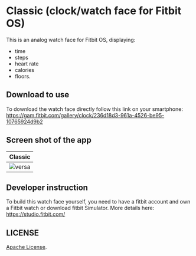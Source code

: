 # Classic (clock/watch face for Fitbit OS)

This is an analog watch face for Fitbit OS, displaying:
 - time 
 - steps
 - heart rate
 - calories
 - floors.

## Download to use
To download the watch face directly follow this link on your smartphone: https://gam.fitbit.com/gallery/clock/236d18d3-961a-4526-be95-10765924d9b2

## Screen shot of the app


|**Classic** |
|-------|
|![versa](distribution/screenshots/fitbit_versa.png)|

## Developer instruction

To build this watch face yourself, you need to have a fitbit account and own a Fitbit watch or download fitbit Simulator. More details here: https://studio.fitbit.com/


## LICENSE

[Apache License](LICENSE).
